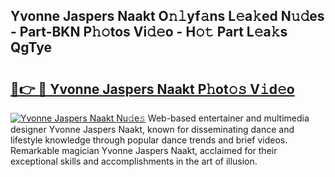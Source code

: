 ## Yvonne Jaspers Naakt O𝚗𝚕yf𝚊ns L𝚎a𝚔ed N𝚞𝚍es - Part-BKN P𝚑𝚘tos Vi𝚍𝚎o - H𝚘𝚝 Part L𝚎a𝚔s QgTye

# <h2><a href="http://kf51b46.oniu.top/?m=Yvonne+Jaspers+Naakt">🔗👉 🔴 Yvonne Jaspers Naakt P𝚑ot𝚘𝚜 V𝚒d𝚎o</a></h2>

[![Yvonne Jaspers Naakt Nu𝚍e𝚜](https://i.imgur.com/0qMVB7G.gif)](http://kf51b46.oniu.top/?m=Yvonne+Jaspers+Naakt)
Web-based entertainer and multimedia designer Yvonne Jaspers Naakt, known for disseminating dance and lifestyle knowledge through popular dance trends and brief videos. Remarkable magician Yvonne Jaspers Naakt, acclaimed for their exceptional skills and accomplishments in the art of illusion.  
